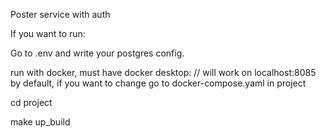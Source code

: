 Poster service with auth

If you want to run:

Go to .env and write your postgres config.

run with docker, must have docker desktop:  // will work on localhost:8085 by default, if you want to change go to docker-compose.yaml in project

cd project

make up_build
